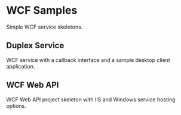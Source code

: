 # WCF Samples
Simple WCF service skeletons.

## Duplex Service
WCF service with a callback interface and a sample desktop client application.

## WCF Web API
WCF Web API project skeleton with IIS and Windows service hosting options.

